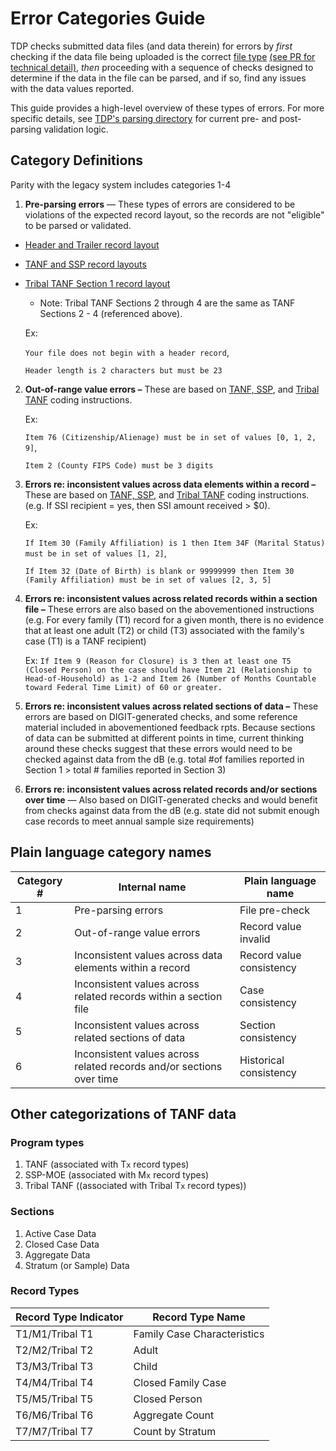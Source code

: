 # Error Categories Guide

TDP checks submitted data files (and data therein) for errors by _first_ checking if the data file being uploaded is the correct [file type](https://tdp-project-updates.app.cloud.gov/knowledge-center/file-extension-guide) [(see PR for technical detail)](https://github.com/raft-tech/TANF-app/pull/2725), _then_ proceeding with a sequence of checks designed to determine if the data in the file can be parsed, and if so, find any issues with the data values reported. 

This guide provides a high-level overview of these types of errors. For more specific details, see [TDP's parsing directory](https://github.com/raft-tech/TANF-app/tree/develop/tdrs-backend/tdpservice/parsers) for current pre- and post-parsing validation logic.

## Category Definitions

Parity with the legacy system includes categories 1-4

1. **Pre-parsing errors** — These types of errors are considered to be violations of the expected record layout, so the records are not "eligible" to be parsed or validated. 

- [Header and Trailer record layout](https://www.acf.hhs.gov/sites/default/files/documents/ofa/transmission_file_header_trailer_record.pdf)
- [TANF and SSP record layouts](https://www.acf.hhs.gov/sites/default/files/documents/ofa/ACF-199-%26amp%3B-209-TANF-SSP-data-report-layouts-thru-2026-10.xlsx)
- [Tribal TANF Section 1 record layout](https://www.acf.hhs.gov/sites/default/files/documents/ofa/tribal_layout_for_section1.pdf)
  - Note: Tribal TANF Sections 2 through 4 are the same as TANF Sections 2 - 4 (referenced above). 


   Ex:

   ```Your file does not begin with a header record```,

   ```Header length is 2 characters but must be 23```

2. **Out-of-range value errors –** These are based on [TANF, SSP](https://www.acf.hhs.gov/ofa/policy-guidance/acf-ofa-pi-23-04), and [Tribal TANF](https://www.acf.hhs.gov/ofa/policy-guidance/tribal-tanf-data-coding-instructions) coding instructions.

   Ex:

   ```Item 76 (Citizenship/Alienage) must be in set of values [0, 1, 2, 9]```,

   ```Item 2 (County FIPS Code) must be 3 digits```

3. **Errors re: inconsistent values across data elements within a record –** These are based on [TANF, SSP](https://www.acf.hhs.gov/ofa/policy-guidance/acf-ofa-pi-23-04), and [Tribal TANF](https://www.acf.hhs.gov/ofa/policy-guidance/tribal-tanf-data-coding-instructions) coding instructions. (e.g. If SSI recipient = yes, then SSI amount received > $0).

   Ex:

   ```If Item 30 (Family Affiliation) is 1 then Item 34F (Marital Status) must be in set of values [1, 2]```,

   ```If Item 32 (Date of Birth) is blank or 99999999 then Item 30 (Family Affiliation) must be in set of values [2, 3, 5] ```

   

4. **Errors re: inconsistent values across related records within a section file –** These errors are also based on the abovementioned instructions (e.g. For every family (T1) record for a given month, there is no evidence that at least one adult (T2) or child (T3) associated with the family's case (T1) is a TANF recipient)

    Ex:
```If Item 9 (Reason for Closure) is 3 then at least one T5 (Closed Person) on the case should have Item 21 (Relationship to Head-of-Household) as 1-2 and Item 26 (Number of Months Countable toward Federal Time Limit) of 60 or greater.```



5. **Errors re: inconsistent values across related sections of data –** These errors are based on DIGIT-generated checks, and some reference material included in abovementioned feedback rpts. Because sections of data can be submitted at different points in time, current thinking around these checks suggest that these errors would need to be checked against data from the dB (e.g. total #of families reported in Section 1 > total # families reported in Section 3)

6. **Errors re: inconsistent values across related records and/or sections over time** — Also based on DIGIT-generated checks and would benefit from checks against data from the dB (e.g. state did not submit enough case records to meet annual sample size requirements)

## Plain language category names

| Category # | Internal name                                                | Plain language name      |
| ---------- | ------------------------------------------------------------ | ------------------------ |
| 1          | Pre-parsing errors                                           | File pre-check           |
| 2          | Out-of-range value errors                                    | Record value invalid     |
| 3          | Inconsistent values across data elements within a record     | Record value consistency |
| 4          | Inconsistent values across related records within a section file | Case consistency         |
| 5          | Inconsistent values across related sections of data          | Section consistency      |
| 6          | Inconsistent values across related records and/or sections over time | Historical consistency   |

## Other categorizations of TANF data

### Program types

1. TANF (associated with T`x` record types)
2. SSP-MOE (associated with M`x` record types)
3. Tribal TANF ((associated with Tribal T`x` record types))

### Sections

1. Active Case Data
2. Closed Case Data
3. Aggregate Data
4. Stratum (or Sample) Data

### Record Types

| Record Type Indicator | Record Type Name            |
| --------------------- | --------------------------- |
| T1/M1/Tribal T1                    | Family Case Characteristics |
| T2/M2/Tribal T2                    | Adult                       |
| T3/M3/Tribal T3                    | Child                       |
| T4/M4/Tribal T4                    | Closed Family Case          |
| T5/M5/Tribal T5                    | Closed Person               |
| T6/M6/Tribal T6                    | Aggregate Count             |
| T7/M7/Tribal T7                    | Count by Stratum            |

